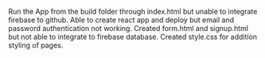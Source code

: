 Run the App from the build folder through index.html but unable to integrate firebase to github.
Able to create react app and deploy but email and password authentication not working.
Created form.html and signup.html but not able to integrate to firebase database.
Created style.css for addition styling of pages.

